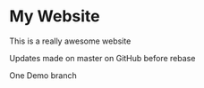 # My Website

This is a really awesome website

Updates made on master on GitHub before rebase

One Demo branch
